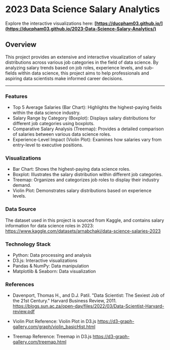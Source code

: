 # 2023 Data Science Salary Analytics 

 Explore the interactive visualizations here: **[https://ducpham03.github.io/](https://ducpham03.github.io/2023-Data-Science-Salary-Analytics/)**


## **Overview**


This project provides an extensive and interactive visualization of salary distributions across various job categories in the field of data science. By analyzing salary trends based on job roles, experience levels, and sub-fields within data science, this project aims to help professionals and aspiring data scientists make informed career decisions.

______________________
### Features
- Top 5 Average Salaries (Bar Chart): Highlights the highest-paying fields within the data science industry.
- Salary Range by Category (Boxplot): Displays salary distributions for different job categories using boxplots.
- Comparative Salary Analysis (Treemap): Provides a detailed comparison of salaries between various data science roles.
- Experience-Level Impact (Violin Plot): Examines how salaries vary from entry-level to executive positions.

  
### Visualizations
- Bar Chart: Shows the highest-paying data science roles.
- Boxplot: Illustrates the salary distribution within different job categories.
- Treemap: Organizes and categorizes job roles to display their industry demand.
- Violin Plot: Demonstrates salary distributions based on experience levels.


### Data Source
The dataset used in this project is sourced from Kaggle, and contains salary information for data science roles in 2023: 
https://www.kaggle.com/datasets/arnabchaki/data-science-salaries-2023


### Technology Stack
- Python: Data processing and analysis
- D3.js: Interactive visualizations
- Pandas & NumPy: Data manipulation
- Matplotlib & Seaborn: Data visualization


### References
- Davenport, Thomas H., and D.J. Patil. "Data Scientist: The Sexiest Job of the 21st Century." Harvard Business Review, 2011.
https://blogs.sun.ac.za/open-day/files/2022/03/Data-Scientist-Harvard-review.pdf

- Violin Plot Reference: Violin Plot in D3.js
https://d3-graph-gallery.com/graph/violin_basicHist.html

- Treemap Reference: Treemap in D3.js
  https://d3-graph-gallery.com/treemap.html
